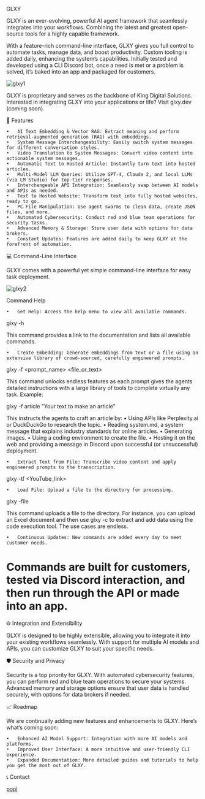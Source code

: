 GLXY

GLXY is an ever-evolving, powerful AI agent framework that seamlessly integrates into your workflows. Combining the latest and greatest open-source tools for a highly capable framework.

With a feature-rich command-line interface, GLXY gives you full control to automate tasks, manage data, and boost productivity. Custom tooling is added daily, enhancing the system’s capabilities. Initially tested and developed using a CLI Discord bot, once a need is met or a problem is solved, it’s baked into an app and packaged for customers.

![glxy1](https://glxy.dev/g1.png)

GLXY is proprietary and serves as the backbone of King Digital Solutions. Interested in integrating GLXY into your applications or life? Visit glxy.dev (coming soon).

🚀 Features

	•	AI Text Embedding & Vector RAG: Extract meaning and perform retrieval-augmented generation (RAG) with embeddings.
	•	System Message Interchangeability: Easily switch system messages for different conversation styles.
	•	Video Translation to System Messages: Convert video content into actionable system messages.
	•	Automatic Text to Hosted Article: Instantly turn text into hosted articles.
	•	Multi-Model LLM Queries: Utilize GPT-4, Claude 2, and local LLMs (via LM Studio) for top-tier responses.
	•	Interchangeable API Integration: Seamlessly swap between AI models and APIs as needed.
	•	Text to Hosted Website: Transform text into fully hosted websites, ready to go.
	•	PC File Manipulation: Use agent swarms to clean data, create JSON files, and more.
	•	Automated Cybersecurity: Conduct red and blue team operations for security tasks.
	•	Advanced Memory & Storage: Store user data with options for data brokers.
	•	Constant Updates: Features are added daily to keep GLXY at the forefront of automation.

💻 Command-Line Interface

GLXY comes with a powerful yet simple command-line interface for easy task deployment.

![glxy2](https://glxy.dev/g2.png)

Command Help

	•	Get Help: Access the help menu to view all available commands.

glxy -h

This command provides a link to the documentation and lists all available commands.

	•	Create Embedding: Generate embeddings from text or a file using an extensive library of crowd-sourced, carefully engineered prompts.

glxy -f <prompt_name> <file_or_text>

This command unlocks endless features as each prompt gives the agents detailed instructions with a large library of tools to complete virtually any task.
Example:

glxy -f article "Your text to make an article"

This instructs the agents to craft an article by:
	•	Using APIs like Perplexity.ai or DuckDuckGo to research the topic.
	•	Reading system.md, a system message that explains industry standards for online articles.
	•	Generating images.
	•	Using a coding environment to create the file.
	•	Hosting it on the web and providing a message in Discord upon successful (or unsuccessful) deployment.

	•	Extract Text from File: Transcribe video content and apply engineered prompts to the transcription.

glxy -tf <prompt> <YouTube_link>


	•	Load File: Upload a file to the directory for processing.

glxy -file <file>

This command uploads a file to the directory. For instance, you can upload an Excel document and then use glxy -c to extract and add data using the code execution tool. The use cases are endless.

	•	Continuous Updates: New commands are added every day to meet customer needs.

# Commands are built for customers, tested via Discord interaction, and then run through the API or made into an app.



🌐 Integration and Extensibility

GLXY is designed to be highly extensible, allowing you to integrate it into your existing workflows seamlessly. With support for multiple AI models and APIs, you can customize GLXY to suit your specific needs.

🛡️ Security and Privacy

Security is a top priority for GLXY. With automated cybersecurity features, you can perform red and blue team operations to secure your systems. Advanced memory and storage options ensure that user data is handled securely, with options for data brokers if needed.

📈 Roadmap

We are continually adding new features and enhancements to GLXY. Here’s what’s coming soon:

	•	Enhanced AI Model Support: Integration with more AI models and platforms.
	•	Improved User Interface: A more intuitive and user-friendly CLI experience.
	•	Expanded Documentation: More detailed guides and tutorials to help you get the most out of GLXY.

📞 Contact

[popl](https://popl.co/card/4Co9yuHc/3/s)

